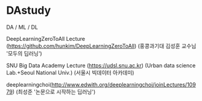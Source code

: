 # DAstudy
DA / ML / DL

DeepLearningZeroToAll Lecture (https://github.com/hunkim/DeepLearningZeroToAll) 
(홍콩과기대 김성훈 교수님 '모두의 딥러닝')

SNU Big Data Academy Lecture (https://udsl.snu.ac.kr) 
(Urban data science Lab.+Seoul National Univ.)
(서울시 빅데이터 아카데미)

deeplearningchoi(http://www.edwith.org/deeplearningchoi/joinLectures/10979) 
(최성준 '논문으로 시작하는 딥러닝')
